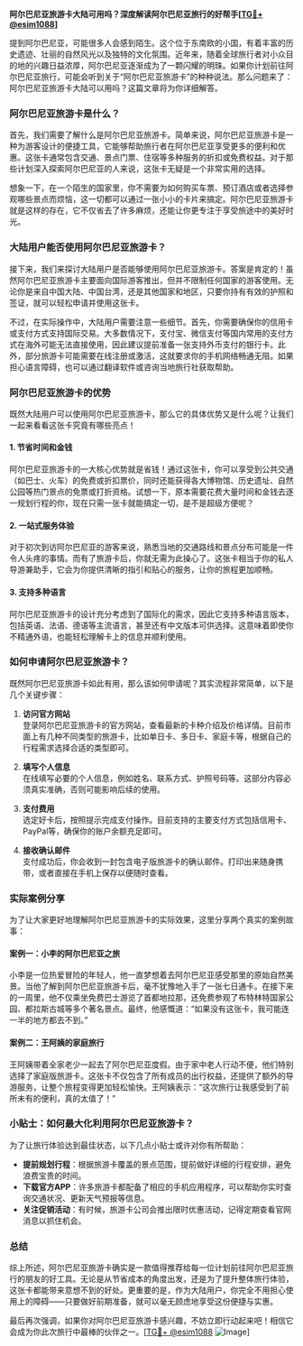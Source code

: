 **阿尔巴尼亚旅游卡大陆可用吗？深度解读阿尔巴尼亚旅行的好帮手[[TG💪+ @esim1088](https://t.me/s/esim1088)]**

提到阿尔巴尼亚，可能很多人会感到陌生。这个位于东南欧的小国，有着丰富的历史遗迹、壮丽的自然风光以及独特的文化氛围。近年来，随着全球旅行者对小众目的地的兴趣日益浓厚，阿尔巴尼亚逐渐成为了一颗闪耀的明珠。如果你计划前往阿尔巴尼亚旅行，可能会听到关于“阿尔巴尼亚旅游卡”的种种说法。那么问题来了：阿尔巴尼亚旅游卡大陆可以用吗？这篇文章将为你详细解答。

### 阿尔巴尼亚旅游卡是什么？

首先，我们需要了解什么是阿尔巴尼亚旅游卡。简单来说，阿尔巴尼亚旅游卡是一种为游客设计的便捷工具，它能够帮助旅行者在阿尔巴尼亚享受更多的便利和优惠。这张卡通常包含交通、景点门票、住宿等多种服务的折扣或免费权益。对于那些计划深入探索阿尔巴尼亚的人来说，这张卡无疑是一个非常实用的选择。

想象一下，在一个陌生的国家里，你不需要为如何购买车票、预订酒店或者选择参观哪些景点而烦恼，这一切都可以通过一张小小的卡片来搞定。阿尔巴尼亚旅游卡就是这样的存在，它不仅省去了许多麻烦，还能让你更专注于享受旅途中的美好时光。

### 大陆用户能否使用阿尔巴尼亚旅游卡？

接下来，我们来探讨大陆用户是否能够使用阿尔巴尼亚旅游卡。答案是肯定的！虽然阿尔巴尼亚旅游卡主要面向国际游客推出，但并不限制任何国家的游客使用。无论你是来自中国大陆、中国台湾，还是其他国家和地区，只要你持有有效的护照和签证，就可以轻松申请并使用这张卡。

不过，在实际操作中，大陆用户需要注意一些细节。首先，你需要确保你的信用卡或支付方式支持国际交易。大多数情况下，支付宝、微信支付等国内常用的支付方式在海外可能无法直接使用，因此建议提前准备一张支持外币支付的银行卡。此外，部分旅游卡可能需要在线注册或激活，这就要求你的手机网络畅通无阻。如果担心语言障碍，也可以通过翻译软件或咨询当地旅行社获取帮助。

### 阿尔巴尼亚旅游卡的优势

既然大陆用户可以使用阿尔巴尼亚旅游卡，那么它的具体优势又是什么呢？让我们一起来看看这张卡究竟有哪些亮点！

#### 1. **节省时间和金钱**
   阿尔巴尼亚旅游卡的一大核心优势就是省钱！通过这张卡，你可以享受到公共交通（如巴士、火车）的免费或折扣票价，同时还能获得各大博物馆、历史遗址、自然公园等热门景点的免票或打折资格。试想一下，原本需要花费大量时间和金钱去逐一规划行程的你，现在只需一张卡就能搞定一切，是不是超级方便呢？

#### 2. **一站式服务体验**
   对于初次到访阿尔巴尼亚的游客来说，熟悉当地的交通路线和景点分布可能是一件令人头疼的事情。而有了旅游卡后，你就无需为此操心了。这张卡相当于你的私人导游兼助手，它会为你提供清晰的指引和贴心的服务，让你的旅程更加顺畅。

#### 3. **支持多种语言**
   阿尔巴尼亚旅游卡的设计充分考虑到了国际化的需求，因此它支持多种语言版本，包括英语、法语、德语等主流语言，甚至还有中文版本可供选择。这意味着即使你不精通外语，也能轻松理解卡上的信息并顺利使用。

### 如何申请阿尔巴尼亚旅游卡？

既然阿尔巴尼亚旅游卡如此有用，那么该如何申请呢？其实流程非常简单，以下是几个关键步骤：

1. **访问官方网站**  
   登录阿尔巴尼亚旅游卡的官方网站，查看最新的卡种介绍及价格详情。目前市面上有几种不同类型的旅游卡，比如单日卡、多日卡、家庭卡等，根据自己的行程需求选择合适的类型即可。

2. **填写个人信息**  
   在线填写必要的个人信息，例如姓名、联系方式、护照号码等。这部分内容必须真实准确，否则可能影响后续的使用。

3. **支付费用**  
   选定好卡后，按照提示完成支付操作。目前支持的主要支付方式包括信用卡、PayPal等，确保你的账户余额充足即可。

4. **接收确认邮件**  
   支付成功后，你会收到一封包含电子版旅游卡的确认邮件。打印出来随身携带，或者直接在手机上保存以便随时查看。

### 实际案例分享

为了让大家更好地理解阿尔巴尼亚旅游卡的实际效果，这里分享两个真实的案例故事：

#### 案例一：小李的阿尔巴尼亚之旅  
小李是一位热爱冒险的年轻人，他一直梦想着去阿尔巴尼亚感受那里的原始自然美景。当他了解到阿尔巴尼亚旅游卡后，毫不犹豫地入手了一张七日通卡。在接下来的一周里，他不仅乘坐免费巴士游览了首都地拉那，还免费参观了布特林特国家公园、都拉斯古城等多个著名景点。最终，他感慨道：“如果没有这张卡，我可能连一半的地方都去不到。”

#### 案例二：王阿姨的家庭旅行  
王阿姨带着全家老少一起去了阿尔巴尼亚度假。由于家中老人行动不便，他们特别选择了家庭版旅游卡。这张卡不仅包含了所有成员的出行权益，还提供了额外的导游服务，让整个旅程变得更加轻松愉快。王阿姨表示：“这次旅行让我感受到了前所未有的便利，真的太值了！”

### 小贴士：如何最大化利用阿尔巴尼亚旅游卡？

为了让旅行体验达到最佳状态，以下几点小贴士或许对你有所帮助：

- **提前规划行程**：根据旅游卡覆盖的景点范围，提前做好详细的行程安排，避免浪费宝贵的时间。
- **下载官方APP**：许多旅游卡都配备了相应的手机应用程序，可以帮助你实时查询交通状况、更新天气预报等信息。
- **关注促销活动**：有时候，旅游卡公司会推出限时优惠活动，记得定期查看官网消息以抓住机会。

### 总结

综上所述，阿尔巴尼亚旅游卡确实是一款值得推荐给每一位计划前往阿尔巴尼亚旅行的朋友的好工具。无论是从节省成本的角度出发，还是为了提升整体旅行体验，这张卡都能带来意想不到的好处。更重要的是，作为大陆用户，你完全不用担心使用上的障碍——只要做好前期准备，就可以毫无顾虑地享受这份便捷与实惠。

最后再次强调，如果你对阿尔巴尼亚旅游卡感兴趣，不妨立即行动起来吧！相信它会成为你此次旅行中最棒的伙伴之一。[[TG💪+ @esim1088](https://t.me/s/esim1088) ![Image](https://i.postimg.cc/4NQfJmqS/Snipaste-2025-05-13-00-14-12.png)]